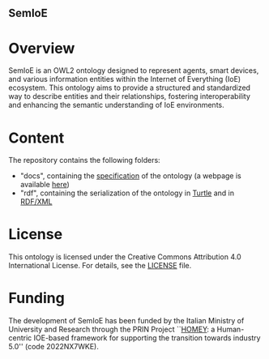 ## SemIoE

# Overview
SemIoE is an OWL2 ontology designed to represent agents, smart devices, and various information entities within the Internet of Everything (IoE) ecosystem. 
This ontology aims to provide a structured and standardized way to describe entities and their relationships, fostering interoperability and enhancing the semantic understanding of IoE environments.

# Content
The repository contains the following folders:
- "docs", containing the [specification](docs/index.html) of the ontology (a webpage is available [here](https://homey-prin22.github.io/semioe/index.html))
- "rdf", containing the serialization of the ontology in [Turtle](rdf/semioe.ttl) and in [RDF/XML](rdf/semioe.xml)

# License
This ontology is licensed under the Creative Commons Attribution 4.0 International License. For details, see the [LICENSE](LICENSE) file.

# Funding
The development of SemIoE has been funded by the Italian Ministry of University and Research through the PRIN Project ``[HOMEY](https://homey-prin22.unipv.it/): a Human-centric IOE-based framework for supporting the transition towards industry 5.0'' (code 2022NX7WKE).
